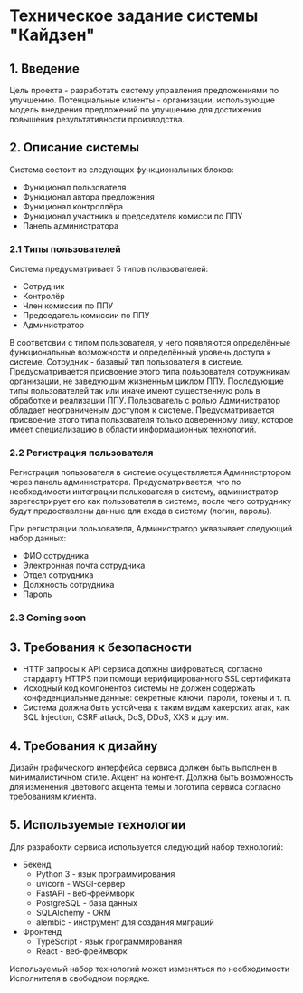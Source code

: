 # Техническое задание системы "Кайдзен"

## 1. Введение

Цель проекта - разработать систему управления предложениями по улучшению.
Потенциальные клиенты - организации, использующие модель внедрения предложений по улучшению для достижения повышения
результативности производства.

## 2. Описание системы

Система состоит из следующих функциональных блоков:

+ Функционал пользователя
+ Функционал автора предложения
+ Функционал контроллёра
+ Функционал участника и председателя комисси по ППУ
+ Панель администратора

### 2.1 Типы пользователей

Система предусматривает 5 типов пользователей:

+ Сотрудник
+ Контролёр
+ Член комиссии по ППУ
+ Председатель комиссии по ППУ
+ Администратор

В соответсвии с типом пользователя, у него появляются определённые функциональные возможности и определённый уровень
доступа к системе.
Сотрудник - базавый тип пользователя в системе. Предусматривается присвоение этого типа пользователя сотружникам
организации, не заведующим жизненным циклом ППУ.
Последующие типы пользователей так или иначе имеют существенную роль в обработке и реализации ППУ.
Пользователь с ролью Администратор обладает неограниченым доступом к системе. Предусматривается присвоение этого типа
пользователя только доверенному лицу, которое имеет специализацию в области информационных технологий.

### 2.2 Регистрация пользователя

Регистрация пользователя в системе осуществляется Администртором через панель администратора. Предусматривается, что по
необходимости интеграции польхователя в систему,
администратор зарегестрирует его как пользователя в системе, после чего сотруднику будут предоставлены данные для входа
в систему (логин, пароль).

При регистрации пользователя, Администратор уквазывает следующий набор данных:

+ ФИО сотрудника
+ Электронная почта сотрудника
+ Отдел сотрудника
+ Должность сотрудника
+ Пароль

### 2.3 Coming soon

## 3. Требования к безопасности

+ HTTP запросы к API сервиса должны шифроваться, согласно стардарту HTTPS при помощи верифицированного SSL сертификата
+ Исходный код компонентов системы не должен содержать конфеденциальные данные: секретные ключи, пароли, токены и т. п.
+ Система должна быть устойчева к таким видам хакерских атак, как SQL Injection, CSRF attack, DoS, DDoS, XXS и другим.

## 4. Требования к дизайну

Дизайн графического интерфейса сервиса должен быть выполнен в минималистичном стиле. Акцент на контент. Должна быть
возможность для изменения цветового акцента темы и логотипа сервиса согласно требованиям клиента. 

## 5. Используемые технологии

Для разрабокти сервиса используется следующий набор технологий:
+ Бекенд
  - Python 3 - язык программирования
  - uvicorn - WSGI-сервер
  - FastAPI - веб-фреймворк
  - PostgreSQL - база данных
  - SQLAlchemy - ORM
  - alembic - инструмент для создания миграций
+ Фронтенд
    - TypeScript - язык программирования
    - React - веб-фреймворк

Используемый набор технологий может изменяться по необходимости Исполнителя в свободном порядке.